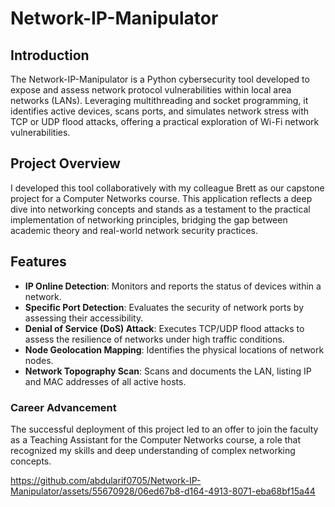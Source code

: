 # Network-IP-Manipulator

## Introduction
The Network-IP-Manipulator is a Python cybersecurity tool developed to expose and assess network protocol vulnerabilities within local area networks (LANs). Leveraging multithreading and socket programming, it identifies active devices, scans ports, and simulates network stress with TCP or UDP flood attacks, offering a practical exploration of Wi-Fi network vulnerabilities.

## Project Overview
I developed this tool collaboratively with my colleague Brett as our capstone project for a Computer Networks course. This application reflects a deep dive into networking concepts and stands as a testament to the practical implementation of networking principles, bridging the gap between academic theory and real-world network security practices.

## Features
- **IP Online Detection**: Monitors and reports the status of devices within a network.
- **Specific Port Detection**: Evaluates the security of network ports by assessing their accessibility.
- **Denial of Service (DoS) Attack**: Executes TCP/UDP flood attacks to assess the resilience of networks under high traffic conditions.
- **Node Geolocation Mapping**: Identifies the physical locations of network nodes.
- **Network Topography Scan**: Scans and documents the LAN, listing IP and MAC addresses of all active hosts.

### Career Advancement
The successful deployment of this project led to an offer to join the faculty as a Teaching Assistant for the Computer Networks course, a role that recognized my skills and deep understanding of complex networking concepts.

https://github.com/abdularif0705/Network-IP-Manipulator/assets/55670928/06ed67b8-d164-4913-8071-eba68bf15a44